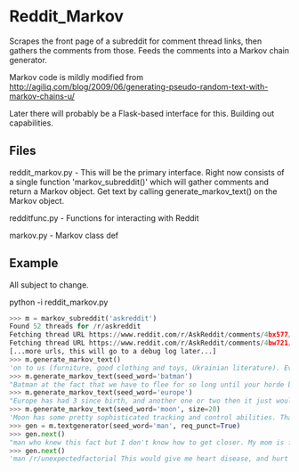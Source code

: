 Reddit_Markov
=============

Scrapes the front page of a subreddit for comment thread links, then gathers the comments from those.  Feeds the comments into a Markov chain generator.

Markov code is mildly modified from http://agiliq.com/blog/2009/06/generating-pseudo-random-text-with-markov-chains-u/

Later there will probably be a Flask-based interface for this.  Building out capabilities.

Files
-----

reddit_markov.py - This will be the primary interface.  Right now consists of a single function 'markov_subreddit()' which will gather comments and return a Markov object.  Get text by calling generate_markov_text() on the Markov object.

redditfunc.py - Functions for interacting with Reddit

markov.py - Markov class def

Example
-------

All subject to change.

python -i reddit_markov.py

```python
>>> m = markov_subreddit('askreddit')
Found 52 threads for /r/askreddit
Fetching thread URL https://www.reddit.com/r/AskReddit/comments/4bx577/dd_players_what_have_been_some_of_your_favourite/
Fetching thread URL https://www.reddit.com/r/AskReddit/comments/4bw721/what_is_the_biggest_unanswered_question_from_your/
[...more urls, this will go to a debug log later...]
>>> m.generate_markov_text()
'on to us (furniture, good clothing and toys, Ukrainian literature). Even at a bicycle shop and learned Tagalog, but them knowing English was a straight male.'
>>> m.generate_markov_text(seed_word='batman')
"Batman at the fact that we have to flee for so long until your horde becomes it's own arm for a year off doing various jobs."
>>> m.generate_markov_text(seed_word='europe')
"Europe has had 3 since birth, and another one or two then it just wouldn't show anything. I have almost all of this? I have security."
>>> m.generate_markov_text(seed_word='moon', size=20)
'Moon has some pretty sophisticated tracking and control abilities. That is an amazing experience and life continues without us. A by'
>>> gen = m.textgenerator(seed_word='man', req_punct=True)
>>> gen.next()
"man who knew this fact but I don't know how to get closer. My mom is from A.A. Lewis. You didn't see anyone. I went war."
>>> gen.next()
'man /r/unexpectedfactorial This would give me heart disease, and hurt everybody around me, while giving myself cancer! Sounds great! The feeling of independence, freedom, being etc.'
```


